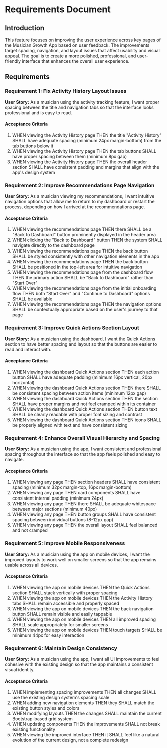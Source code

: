 # Requirements Document

## Introduction

This feature focuses on improving the user experience across key pages of the Musician Growth App based on user feedback. The improvements target spacing, navigation, and layout issues that affect usability and visual appeal. The goal is to create a more polished, professional, and user-friendly interface that enhances the overall user experience.

## Requirements

### Requirement 1: Fix Activity History Layout Issues

**User Story:** As a musician using the activity tracking feature, I want proper spacing between the title and navigation tabs so that the interface looks professional and is easy to read.

#### Acceptance Criteria

1. WHEN viewing the Activity History page THEN the title "Activity History" SHALL have adequate spacing (minimum 24px margin-bottom) from the tab buttons below it
2. WHEN viewing the Activity History page THEN the tab buttons SHALL have proper spacing between them (minimum 8px gap)
3. WHEN viewing the Activity History page THEN the overall header section SHALL have consistent padding and margins that align with the app's design system

### Requirement 2: Improve Recommendations Page Navigation

**User Story:** As a musician viewing my recommendations, I want intuitive navigation options that allow me to return to my dashboard or restart the process, depending on how I arrived at the recommendations page.

#### Acceptance Criteria

1. WHEN viewing the recommendations page THEN there SHALL be a "Back to Dashboard" button prominently displayed in the header area
2. WHEN clicking the "Back to Dashboard" button THEN the system SHALL navigate directly to the dashboard page
3. WHEN viewing the recommendations page THEN the back button SHALL be styled consistently with other navigation elements in the app
4. WHEN viewing the recommendations page THEN the back button SHALL be positioned in the top-left area for intuitive navigation
5. WHEN viewing the recommendations page from the dashboard flow THEN the primary action SHALL be "Back to Dashboard" rather than "Start Over"
6. WHEN viewing the recommendations page from the initial onboarding flow THEN both "Start Over" and "Continue to Dashboard" options SHALL be available
7. WHEN viewing the recommendations page THEN the navigation options SHALL be contextually appropriate based on the user's journey to that page

### Requirement 3: Improve Quick Actions Section Layout

**User Story:** As a musician using the dashboard, I want the Quick Actions section to have better spacing and layout so that the buttons are easier to read and interact with.

#### Acceptance Criteria

1. WHEN viewing the dashboard Quick Actions section THEN each action button SHALL have adequate padding (minimum 16px vertical, 20px horizontal)
2. WHEN viewing the dashboard Quick Actions section THEN there SHALL be consistent spacing between action items (minimum 12px gap)
3. WHEN viewing the dashboard Quick Actions section THEN the section SHALL have proper margins and not feel cramped within its container
4. WHEN viewing the dashboard Quick Actions section THEN button text SHALL be clearly readable with proper font sizing and contrast
5. WHEN viewing the dashboard Quick Actions section THEN icons SHALL be properly aligned with text and have consistent sizing

### Requirement 4: Enhance Overall Visual Hierarchy and Spacing

**User Story:** As a musician using the app, I want consistent and professional spacing throughout the interface so that the app feels polished and easy to navigate.

#### Acceptance Criteria

1. WHEN viewing any page THEN section headers SHALL have consistent spacing (minimum 32px margin-top, 16px margin-bottom)
2. WHEN viewing any page THEN card components SHALL have consistent internal padding (minimum 24px)
3. WHEN viewing any page THEN there SHALL be adequate whitespace between major sections (minimum 40px)
4. WHEN viewing any page THEN button groups SHALL have consistent spacing between individual buttons (8-12px gap)
5. WHEN viewing any page THEN the overall layout SHALL feel balanced and not cramped

### Requirement 5: Improve Mobile Responsiveness

**User Story:** As a musician using the app on mobile devices, I want the improved layouts to work well on smaller screens so that the app remains usable across all devices.

#### Acceptance Criteria

1. WHEN viewing the app on mobile devices THEN the Quick Actions section SHALL stack vertically with proper spacing
2. WHEN viewing the app on mobile devices THEN the Activity History tabs SHALL remain accessible and properly spaced
3. WHEN viewing the app on mobile devices THEN the back navigation button SHALL remain visible and easily tappable
4. WHEN viewing the app on mobile devices THEN all improved spacing SHALL scale appropriately for smaller screens
5. WHEN viewing the app on mobile devices THEN touch targets SHALL be minimum 44px for easy interaction

### Requirement 6: Maintain Design Consistency

**User Story:** As a musician using the app, I want all UI improvements to feel cohesive with the existing design so that the app maintains a consistent visual identity.

#### Acceptance Criteria

1. WHEN implementing spacing improvements THEN all changes SHALL use the existing design system's spacing scale
2. WHEN adding new navigation elements THEN they SHALL match the existing button styles and colors
3. WHEN modifying layouts THEN the changes SHALL maintain the current Bootstrap-based grid system
4. WHEN updating components THEN the improvements SHALL not break existing functionality
5. WHEN viewing the improved interface THEN it SHALL feel like a natural evolution of the current design, not a complete redesign
